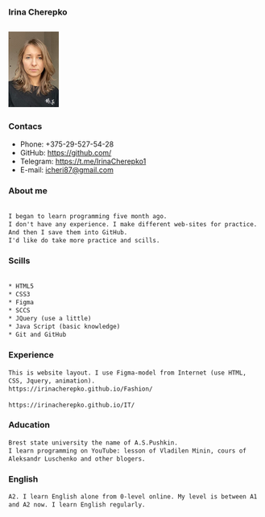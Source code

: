 ### Irina Cherepko

![](img_100.png)
---

### Contacs


* Phone: +375-29-527-54-28
* GitHub: https://github.com/
* Telegram: https://t.me/IrinaCherepko1
* E-mail: icheri87@gmail.com


### About me

```

I began to learn programming five month ago.
I don't have any experience. I make different web-sites for practice. And then I save them into GitHub.
I'd like do take more practice and scills.

```

### Scills
```

* HTML5
* CSS3
* Figma
* SCCS
* JQuery (use a little)
* Java Script (basic knowledge)
* Git and GitHub

```
### Experience

```
This is website layout. I use Figma-model from Internet (use HTML, CSS, Jquery, animation).
https://irinacherepko.github.io/Fashion/ 

https://irinacherepko.github.io/IT/

```

### Aducation

```
Brest state university the name of A.S.Pushkin.
I learn programming on YouTube: lesson of Vladilen Minin, cours of Aleksandr Luschenko and other blogers.

```

### English

```
A2. I learn English alone from 0-level online. My level is between A1 and A2 now. I learn English regularly.
```